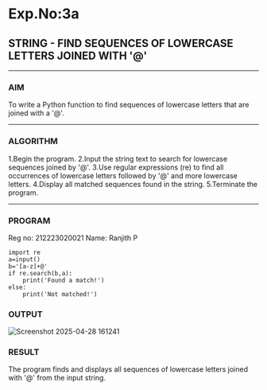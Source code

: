 # Exp.No:3a
## STRING - FIND SEQUENCES OF LOWERCASE LETTERS JOINED WITH '@'

---

### AIM  
To write a Python function to find sequences of lowercase letters that are joined with a '@'.


---

### ALGORITHM

1.Begin the program.
2.Input the string text to search for lowercase sequences joined by '@'.
3.Use regular expressions (re) to find all occurrences of lowercase letters followed by '@' and more lowercase letters.
4.Display all matched sequences found in the string.
5.Terminate the program.

---

### PROGRAM
Reg no: 212223020021
Name: Ranjith P
```
import re
a=input()
b='[a-z]+@'
if re.search(b,a):
    print('Found a match!')
else:
    print('Not matched!')
```

### OUTPUT
![Screenshot 2025-04-28 161241](https://github.com/user-attachments/assets/6c7df35e-1e9f-4e86-a6b5-71fde4a3fa85)


### RESULT
The program finds and displays all sequences of lowercase letters joined with '@' from the input string.


